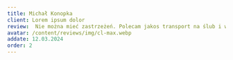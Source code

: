 ```yaml
---
title: Michał Konopka
client: Lorem ipsum dolor
review:  Nie można mieć zastrzeżeń. Polecam jakos transport na ślub i wesele. Usługa wykonana wzorowo pod każdym względem.
avatar: /content/reviews/img/cl-max.webp
addate: 12.03.2024
order: 2
---
```


